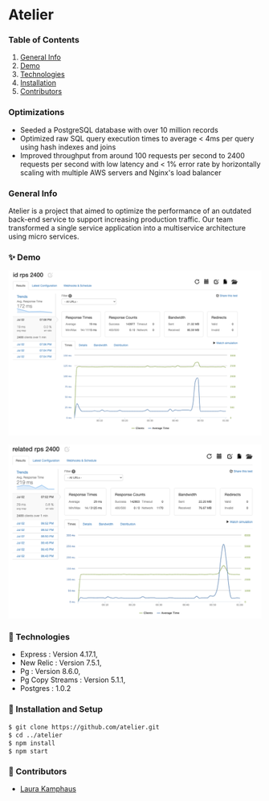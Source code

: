 # Atelier

### Table of Contents
1. [General Info](#🌴-General-Info)
2. [Demo](#✨-Demo)
3. [Technologies](#🧪-Technologies)
4. [Installation](#🚀-Installation)
5. [Contributors](#🤝-Contributors)


### Optimizations
* Seeded a PostgreSQL database with over 10 million records
* Optimized raw SQL query execution times to average < 4ms per query using hash indexes and joins
* Improved throughput from around 100 requests per second to 2400 requests per second with low latency and < 1% error rate by horizontally scaling with multiple AWS servers and Nginx's load balancer


### General Info
Atelier is a project that aimed to optimize the performance of an outdated back-end service to support increasing production traffic. Our team transformed a single service application into a multiservice architecture using micro services. 

### ✨ Demo

![Product Performance](product_id.png)

![Related Product Performance](related.png)

### 🧪 Technologies
* Express : Version 4.17.1,
* New Relic : Version 7.5.1,
* Pg : Version 8.6.0,
* Pg Copy Streams : Version 5.1.1,
* Postgres : 1.0.2


### 🚀 Installation and Setup
```
$ git clone https://github.com/atelier.git
$ cd ../atelier
$ npm install
$ npm start
```


### 🤝 Contributors
- [Laura Kamphaus](https://github.com/lkamphaus)

